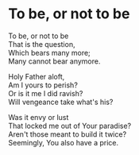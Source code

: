 # To be, or not to be

To be, or not to be\
That is the question,\
Which bears many more;\
Many cannot bear anymore.

Holy Father aloft,\
Am I yours to perish?\
Or is it me I did ravish?\
Will vengeance take what's his?

Was it envy or lust\
That locked me out of Your paradise?\
Aren't those meant to build it twice?\
Seemingly, You also have a price.
